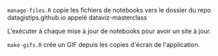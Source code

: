 `manage-files.R` copie les fichiers de notebooks vers le dossier du repo datagistips.github.io appelé dataviz-masterclass

L'exécuter à chaque mise à jour de notebooks pour avoir un site à jour.

`make-gifs.R` crée un GIF depuis les copies d'écran de l'application.